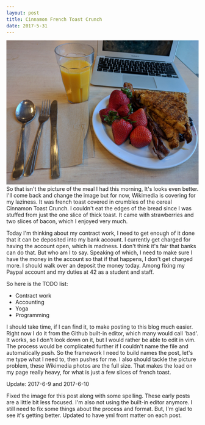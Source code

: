 ```yaml
---
layout: post
title: Cinnamon French Toast Crunch
date: 2017-5-31
---
```

![Cinnamon French Toast Crunch](images/2017-5-31.jpg)
So that isn't the picture of the meal I had this morning, It's looks even better.
I'll come back and change the image but for now, Wikimedia is covering for my laziness.
It was french toast covered in crumbles of the cereal Cinnamon Toast Crunch.
I couldn't eat the edges of the bread since I was stuffed from just the one slice of thick toast.
It came with strawberries and two slices of bacon, which I enjoyed very much.

Today I'm thinking about my contract work,
I need to get enough of it done that it can be deposited into my bank account.
I currently get charged for having the account open, which is madness.
I don't think it's fair that banks can do that. But who am I to say.
Speaking of which,
I need to make sure I have the money in the account so that if that happens, I don't get charged more.
I should walk over an deposit the money today.
Among fixing my Paypal account and my duties at 42 as a student and staff.

So here is the TODO list:
* Contract work
* Accounting
* Yoga
* Programming

I should take time, if I can find it, to make posting to this blog much easier.
Right now I do it from the Github built-in editor, which many would call 'bad'.
It works, so I don't look down on it, but I would rather be able to edit in vim.
The process would be complicated further if I couldn't name the file and automatically push.
So the framework I need to build names the post, let's me type what I need to, then pushes for me.
I also should tackle the picture problem, these Wikimedia photos are the full size.
That makes the load on my page really heavy, for what is just a few slices of french toast.

Update: 2017-6-9 and 2017-6-10

Fixed the image for this post along with some spelling.
These early posts are a little bit less focused.
I'm also not using the built-in editor anymore.
I still need to fix some things about the process and format.
But, I'm glad to see it's getting better.
Updated to have yml front matter on each post.
